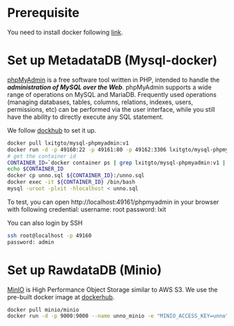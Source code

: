 # Prerequisite
You need to install docker following [link](https://docs.docker.com/install/linux/docker-ce/ubuntu/).

# Set up MetadataDB (Mysql-docker)
[phpMyAdmin](https://www.phpmyadmin.net/) is a free software tool written in
PHP, intended to handle the ***administration of MySQL over the Web***. phpMyAdmin
supports a wide range of operations on MySQL and MariaDB. Frequently used
operations (managing databases, tables, columns, relations, indexes, users,
permissions, etc) can be performed via the user interface, while you still have
the ability to directly execute any SQL statement.  

We follow [dockhub](https://hub.docker.com/r/lxitgto/mysql-phpmyadmin/) to set it up.
```bash
docker pull lxitgto/mysql-phpmyadmin:v1
docker run -d -p 49160:22 -p 49161:80 -p 49162:3306 lxitgto/mysql-phpmyadmin:v1
# get the container id
CONTAINER_ID=`docker container ps | grep lxitgto/mysql-phpmyadmin:v1 | awk -F" " '{print $1}'`
echo $CONTAINER_ID
docker cp unno.sql ${CONTAINER_ID}:/unno.sql
docker exec -it ${CONTAINER_ID} /bin/bash
mysql -uroot -plxit -hlocalhost < unno.sql
```
To test, you can open http://localhost:49161/phpmyadmin in your browser with following credential:
username: root
password: lxit

You can also login by SSH
```bash
ssh root@localhost -p 49160
password: admin
```
# Set up RawdataDB (Minio)
[MinIO](https://min.io/) is High Performance Object Storage similar to AWS S3.
We use the pre-built docker image at
[dockerhub](https://hub.docker.com/r/minio/minio).

```bash
docker pull minio/minio
docker run -d -p 9000:9000 --name unno_minio -e "MINIO_ACCESS_KEY=unno" -e "MINIO_SECRET_KEY=abcd1234" -v /tmp/unno_database:/data minio/minio server /data
```
